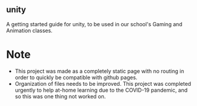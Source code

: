 ## unity
A getting started guide for unity, to be used in our school's Gaming and Animation classes.

# Note
* This project was made as a completely static page with no routing in order to quickly be compatible with github pages.
* Organization of files needs to be improved. This project was completed urgently to help at-home learning due to the COVID-19 pandemic, and so this was one thing not worked on.
